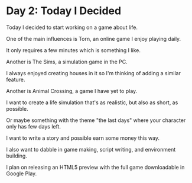 # Day 2: Today I Decided

Today I decided to start working on a game about life.

One of the main influences is Torn, an online game I enjoy playing daily.

It only requires a few minutes which is something I like.

Another is The Sims, a simulation game in the PC.

I always enjoyed creating houses in it so I'm thinking of adding a similar feature.

Another is Animal Crossing, a game I have yet to play.

I want to create a life simulation that's as realistic, but also as short, as possible.

Or maybe something with the theme "the last days" where your character only has few days left.

I want to write a story and possible earn some money this way.

I also want to dabble in game making, script writing, and environment building.

I plan on releasing an HTML5 preview with the full game downloadable in Google Play.

